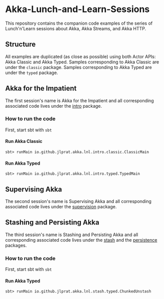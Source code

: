 # Akka-Lunch-and-Learn-Sessions

This repository contains the companion code examples of the series of Lunch'n'Learn sessions about Akka, Akka Streams, and Akka HTTP.

## Structure

All examples are duplicated (as close as possible) using both Actor APIs: Akka Classic and Akka Typed. Samples corresponding to Akka Classic are under the `classic` package. Samples corresponding to Akka Typed are under the `typed` package.

## Akka for the Impatient

The first session's name is Akka for the Impatient and all corresponding associated code lives under the [intro](https://github.com/jlprat/Akka-Lunch-and-Learn-Sessions/tree/master/src/main/scala/io.github.jlprat.akka.lnl/intro "First Session Code Samples") package.

### How to run the code

First, start sbt with `sbt`

#### Run Akka Classic

``` shell
sbt> runMain io.github.jlprat.akka.lnl.intro.classic.ClassicMain
```

#### Run Akka Typed

``` shell
sbt> runMain io.github.jlprat.akka.lnl.intro.typed.TypedMain
```

## Supervising Akka

The second session's name is Supervising Akka and all corresponding associated code lives under the [supervision](https://github.com/jlprat/Akka-Lunch-and-Learn-Sessions/tree/master/src/main/scala/io.github.jlprat.akka.lnl/supervision "Second Session Code Samples") package.

## Stashing and Persisting Akka

The third session's name is Stashing and Persisting Akka and all corresponding associated code lives under the [stash](https://github.com/jlprat/Akka-Lunch-and-Learn-Sessions/tree/master/src/main/scala/io.github.jlprat.akka.lnl/stash "Third Session Code Samples - Stash") and the [persistence](https://github.com/jlprat/Akka-Lunch-and-Learn-Sessions/tree/master/src/main/scala/io.github.jlprat.akka.lnl/persistence "Third Session Code Samples - Persistence") packages.

### How to run the code

First, start sbt with `sbt`

#### Run Akka Typed

``` shell
sbt> runMain io.github.jlprat.akka.lnl.stash.typed.ChunkedUnstash
```

